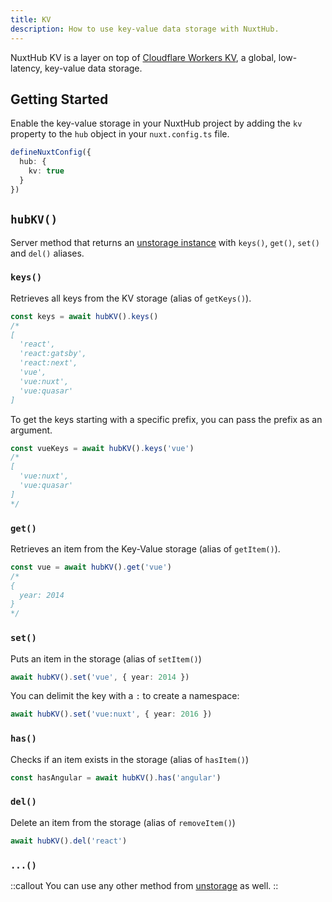 ```yaml
---
title: KV
description: How to use key-value data storage with NuxtHub.
---
```


NuxtHub KV is a layer on top of [Cloudflare Workers KV](https://developers.cloudflare.com/kv), a global, low-latency, key-value data storage.

## Getting Started

Enable the key-value storage in your NuxtHub project by adding the `kv` property to the `hub` object in your `nuxt.config.ts` file.

```ts [nuxt.config.ts]
defineNuxtConfig({
  hub: {
    kv: true
  }
})
```

## `hubKV()`

Server method that returns an [unstorage instance](https://unstorage.unjs.io/guide#interface) with `keys()`, `get()`, `set()` and `del()` aliases.

### `keys()`

Retrieves all keys from the KV storage (alias of `getKeys()`).

```ts
const keys = await hubKV().keys()
/*
[
  'react',
  'react:gatsby',
  'react:next',
  'vue',
  'vue:nuxt',
  'vue:quasar'
]
```

To get the keys starting with a specific prefix, you can pass the prefix as an argument.

```ts
const vueKeys = await hubKV().keys('vue')
/*
[
  'vue:nuxt',
  'vue:quasar'
]
*/
```

### `get()`

Retrieves an item from the Key-Value storage (alias of `getItem()`).

```ts
const vue = await hubKV().get('vue')
/*
{
  year: 2014
}
*/
```

### `set()`

Puts an item in the storage (alias of `setItem()`)

```ts
await hubKV().set('vue', { year: 2014 })
```

You can delimit the key with a `:` to create a namespace:

```ts
await hubKV().set('vue:nuxt', { year: 2016 })
```

### `has()`

Checks if an item exists in the storage (alias of `hasItem()`)

```ts
const hasAngular = await hubKV().has('angular')
```

### `del()`

Delete an item from the storage (alias of `removeItem()`)

```ts
await hubKV().del('react')
```

### `...()`

::callout
You can use any other method from [unstorage](https://unstorage.unjs.io/guide#interface) as well.
::

